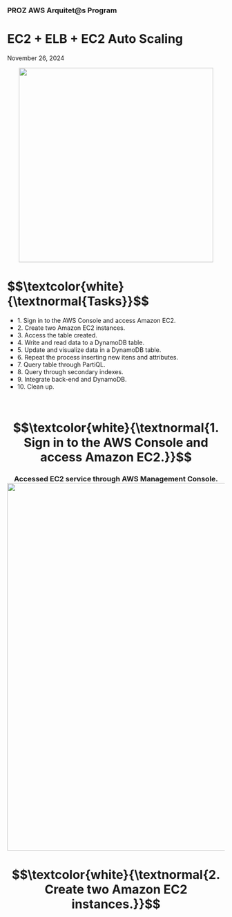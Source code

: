 <h3>PROZ AWS Arquitet@s Program</h3>
<h1>EC2 + ELB + EC2 Auto Scaling</h1>
<p>November 26, 2024<br></p>

<p align="center"> <img height="450px" src="https://github.com/user-attachments/assets/e82f292b-3045-4203-9b20-dd2b1b188133"> </p>


<h1 align="left"> $$\textcolor{white}{\textnormal{Tasks}}$$ </h1>
<ul style="list-style-type:square">
    <li> 1. Sign in to the AWS Console and access Amazon EC2.</li>
    <li> 2. Create two Amazon EC2 instances.</li>
    <li> 3. Access the table created.</li>
    <li> 4. Write and read data to a DynamoDB table.</li>
    <li> 5. Update and visualize data in a DynamoDB table.</li>
    <li> 6. Repeat the process inserting new itens and attributes.</li>
    <li> 7. Query table through PartiQL.</li>
    <li> 8. Query through secondary indexes.</li>
    <li> 9. Integrate back-end and DynamoDB.</li>
    <li>10. Clean up.</li>
</ul></p><br>

<h1 align="center"> $$\textcolor{white}{\textnormal{1. Sign in to the AWS Console and access Amazon EC2.}}$$ </h1>

<h3 align="center">Accessed EC2 service through AWS Management Console.<br>
                 <img width="850px" src="https://github.com/user-attachments/assets/a351d1e0-0554-4543-bb3f-645e1a752829"> </h3>

<h1 align="center"> $$\textcolor{white}{\textnormal{2. Create two Amazon EC2 instances.}}$$ </h1>



